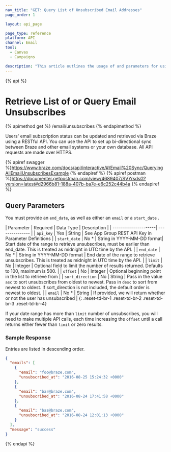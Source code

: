 ```yaml
---
nav_title: "GET: Query List of Unsubscribed Email Addresses"
page_order: 1

layout: api_page

page_type: reference
platform: API
channel: Email
tool:
  - Canvas
  - Campaigns

description: "This article outlines the usage of and parameters for using the Get Email Unsubscribes Braze endpoint."
---
```

{% api %}
# Retrieve List of or Query Email Unsubscribes
{% apimethod get %}
/email/unsubscribes
{% endapimethod %}

Users' email subscription status can be updated and retrieved via Braze using a RESTful API. You can use the API to set up bi-directional sync between Braze and other email systems or your own database. All API requests are made over HTTPS.

{% apiref swagger %}https://www.braze.com/docs/api/interactive/#/Email%20Sync/QueryingAllEmailUnsubscribesExample {% endapiref %}
{% apiref postman %}https://documenter.getpostman.com/view/4689407/SVYrsdsG?version=latest#d2966b81-188a-407b-ba7e-e6c252c44b4a {% endapiref %}

## Query Parameters

You must provide an `end_date`, as well as either an `email` or a `start_date` .

| Parameter | Required | Data Type | Description |
| ---------------------| --------------- |
| `api_key` | Yes | String | See App Group REST API Key in Parameter Definitions |
| `start_date` | No * | String in YYYY-MM-DD format| Start date of the range to retrieve unsubscribes, must be earlier than end_date. This is treated as midnight in UTC time by the API. |
| `end_date` | No * | String in YYYY-MM-DD format | End date of the range to retrieve unsubscribes. This is treated as midnight in UTC time by the API. |
| `limit` | No | Integer | Optional field to limit the number of results returned. Defaults to 100, maximum is 500. |
| `offset` | No | Integer | Optional beginning point in the list to retrieve from |
| `sort_direction` | No | String | Pass in the value `asc` to sort unsubscribes from oldest to newest. Pass in `desc` to sort from newest to oldest. If sort_direction is not included, the default order is newest to oldest. |
| `email` | No * | String | If provided, we will return whether or not the user has unsubscribed |
{: .reset-td-br-1 .reset-td-br-2 .reset-td-br-3  .reset-td-br-4}

If your date range has more than `limit` number of unsubscribes, you will need to make multiple API calls, each time increasing the `offset` until a call returns either fewer than `limit` or zero results.

### Sample Response

Entries are listed in descending order.

```json
{
  "emails": [
    {
      "email": "foo@braze.com",
      "unsubscribed_at": "2016-08-25 15:24:32 +0000"
    },
    {
      "email": "bar@braze.com",
      "unsubscribed_at": "2016-08-24 17:41:58 +0000"
    },
    {
      "email": "baz@braze.com",
      "unsubscribed_at": "2016-08-24 12:01:13 +0000"
    }
  ],
  "message": "success"
}
```
{% endapi %}
